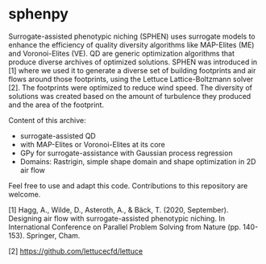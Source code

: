 # sphenpy

Surrogate-assisted phenotypic niching (SPHEN) uses surrogate models to enhance the efficiency of quality diversity algorithms like MAP-Elites (ME) and Voronoi-Elites (VE). QD are generic optimization algorithms that produce diverse archives of optimized solutions. SPHEN was introduced in [1] where we used it to generate a diverse set of building footprints and air flows around those footprints, using the Lettuce Lattice-Boltzmann solver [2]. The footprints were optimized to reduce wind speed. The diversity of solutions was created based on the amount of turbulence they produced and the area of the footprint.

Content of this archive:
- surrogate-assisted QD
- with MAP-Elites or Voronoi-Elites at its core
- GPy for surrogate-assistance with Gaussian process regression
- Domains: Rastrigin, simple shape domain and shape optimization in 2D air flow

Feel free to use and adapt this code. Contributions to this repository are welcome.

[1] Hagg, A., Wilde, D., Asteroth, A., & Bäck, T. (2020, September). Designing air flow with surrogate-assisted phenotypic niching. In International Conference on Parallel Problem Solving from Nature (pp. 140-153). Springer, Cham.

[2] https://github.com/lettucecfd/lettuce
